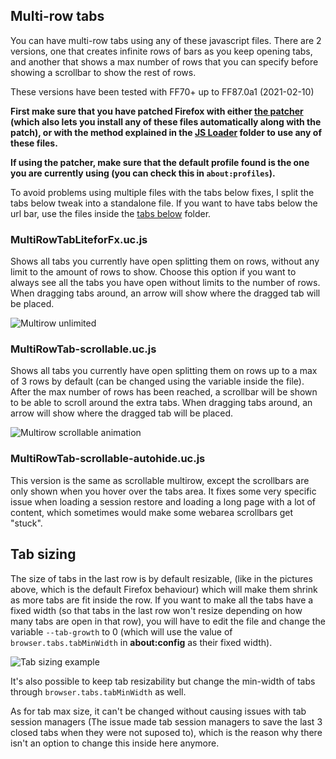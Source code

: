 ## Multi-row tabs
You can have multi-row tabs using any of these javascript files.
There are 2 versions, one that creates infinite rows of bars as you keep opening tabs, and another that shows a max number of rows that you can specify before showing a scrollbar to show the rest of rows.

These versions have been tested with FF70+ up to FF87.0a1 (2021-02-10)

**First make sure that you have patched Firefox with either [the patcher](https://github.com/Izheil/Quantum-Nox-Firefox-Dark-Full-Theme/releases) (which also lets you install any of these files automatically along with the patch), or with the method explained in the [JS Loader](https://github.com/Izheil/Quantum-Nox-Firefox-Dark-Full-Theme/tree/master/Multirow%20and%20other%20functions/JS%20Loader) folder to use any of these files.**

**If using the patcher, make sure that the default profile found is the one you are currently using (you can check this in `about:profiles`).**

To avoid problems using multiple files with the tabs below fixes, I split the tabs below tweak into a standalone file. If you want to have tabs below the url bar, use the files inside the [tabs below](https://github.com/Izheil/Quantum-Nox-Firefox-Dark-Full-Theme/tree/master/Multirow%20and%20other%20functions/Tabs%20below) folder.

### MultiRowTabLiteforFx.uc.js
Shows all tabs you currently have open splitting them on rows, without any limit to the amount of rows to show. Choose this option if you want to always see all the tabs you have open without limits to the number of rows. When dragging tabs around, an arrow will show where the dragged tab will be placed.

![Multirow unlimited](https://i.imgur.com/GWSgqD9.png)

### MultiRowTab-scrollable.uc.js
Shows all tabs you currently have open splitting them on rows up to a max of 3 rows by default (can be changed using the variable inside the file). After the max number of rows has been reached, a scrollbar will be shown to be able to scroll around the extra tabs. When dragging tabs around, an arrow will show where the dragged tab will be placed.

![Multirow scrollable animation](https://i.imgur.com/2YUO9vq.png)

### MultiRowTab-scrollable-autohide.uc.js
This version is the same as scrollable multirow, except the scrollbars are only shown when you hover over the tabs area. It fixes some very specific issue when loading a session restore and loading a long page with a lot of content, which sometimes would make some webarea scrollbars get "stuck".

## Tab sizing
The size of tabs in the last row is by default resizable, (like in the pictures above, which is the default Firefox behaviour) which will make them shrink as more tabs are fit inside the row. If you want to make all the tabs have a fixed width (so that tabs in the last row won't resize depending on how many tabs are open in that row), you will have to edit the file and change the variable `--tab-growth` to 0 (which will use the value of `browser.tabs.tabMinWidth` in **about:config** as their fixed width).

![Tab sizing example](https://i.imgur.com/twzsQ6V.png)

It's also possible to keep tab resizability but change the min-width of tabs through `browser.tabs.tabMinWidth` as well.

As for tab max size, it can't be changed without causing issues with tab session managers (The issue made tab session managers to save the last 3 closed tabs when they were not suposed to), which is the reason why there isn't an option to change this inside here anymore.